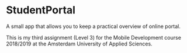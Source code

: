 # StudentPortal
A small app that allows you to keep a practical overview of online portal.

This is my third assignment (Level 3) for the Mobile Development course 2018/2019 at the Amsterdam University of Applied Sciences.
